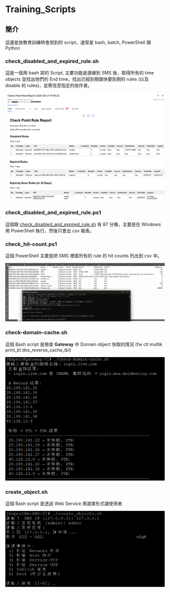 # Training_Scripts
## 簡介
這邊是放教育訓練時會用到的 script，通常是 bash, batch, PowerShell 跟 Python

### check_disabled_and_expired_rule.sh 
這是一個用 bash 寫的 Script, 主要功能是連線到 SMS 後，取得所有的 time objects 並找出他們的 End time，找出已經到期跟快要到期的 rules (以及 disable 的 rules)，並寄信至指定的收件者。

![check_disabled_and_expired_rule.sh](/img/check_disabled_and_expired_rule.sh-1.png "Sample Report")

### check_disabled_and_expired_rule.ps1
這個跟 [check_disabled_and_expired_rule.sh](https://github.com/wjtvbm/Training_Scripts/blob/main/check_disabled_and_expired_rule.sh) 有 87 分像，主要是在 Windows 用 PowerShell 執行，然後只會出 csv 報表。

### check_hit-count.ps1
這個 PowerShell 主要是把 SMS 裡面所有的 rule 的 hit counts 列出到 csv 中。

![check_hit-count.ps1](/img/check_hit-count.ps1-1.jpg "Sample csv")

### check-domain-cache.sh
這個 Bash script 是檢查 **Gateway** 中 Domain object 快取的情況 (fw ctl multik print_bl dns_reverse_cache_tbl)

![check-domain-cache.sh](/img/check-domain-cache.sh-1.png "Sample")

### create_object.sh
這個 Bash script 是透過 Web Service 用選單形式讓使用者

![create_object.sh](/img/create_object.sh-1.png "Sample")
